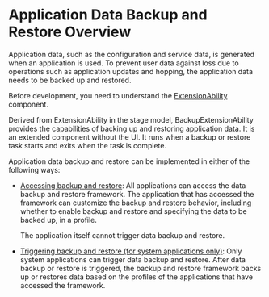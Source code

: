 # Application Data Backup and Restore Overview
<!--Kit: Core File Kit-->
<!--Subsystem: FileManagement-->
<!--Owner: @lvzhenjie-->
<!--Designer: @wang_zhangjun; @chenxi0605-->
<!--Tester: @liuhonggang123-->
<!--Adviser: @foryourself-->

Application data, such as the configuration and service data, is generated when an application is used. To prevent user data against loss due to operations such as application updates and hopping, the application data needs to be backed up and restored.

Before development, you need to understand the [ExtensionAbility](../application-models/extensionability-overview.md) component.

Derived from ExtensionAbility in the stage model, BackupExtensionAbility provides the capabilities of backing up and restoring application data. It is an extended component without the UI. It runs when a backup or restore task starts and exits when the task is complete.

Application data backup and restore can be implemented in either of the following ways:

- [Accessing backup and restore](app-file-backup-extension.md): All applications can access the data backup and restore framework. The application that has accessed the framework can customize the backup and restore behavior, including whether to enable backup and restore and specifying the data to be backed up, in a profile.

  The application itself cannot trigger data backup and restore.
<!--RP1-->
- [Triggering backup and restore (for system applications only)](app-file-backup.md): Only system applications can trigger data backup and restore. After data backup or restore is triggered, the backup and restore framework backs up or restores data based on the profiles of the applications that have accessed the framework.<!--RP1End-->

